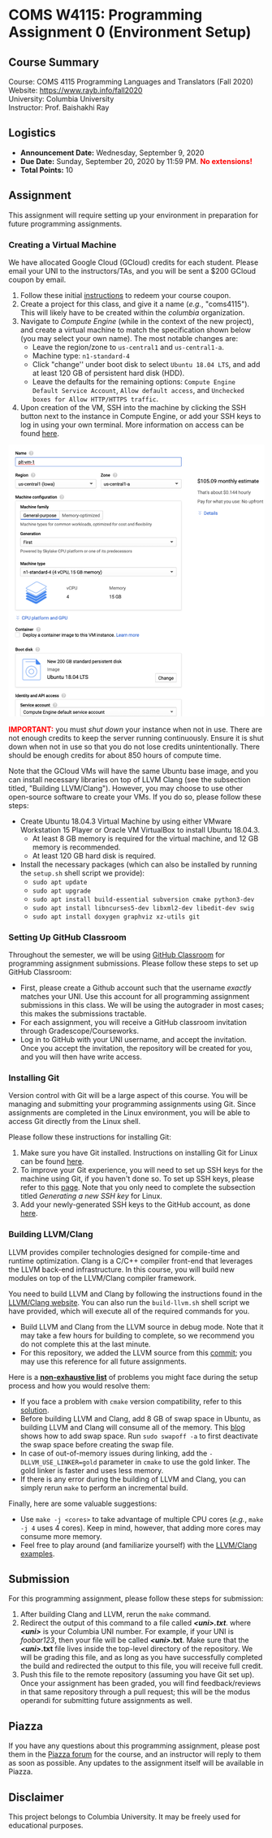 
# COMS W4115: Programming Assignment 0 (Environment Setup)

## Course Summary

Course: COMS 4115 Programming Languages and Translators (Fall 2020)  
Website: https://www.rayb.info/fall2020  
University: Columbia University  
Instructor: Prof. Baishakhi Ray


## Logistics
- **Announcement Date:** Wednesday, September 9, 2020
- **Due Date:** Sunday, September 20, 2020 by 11:59 PM. <font color="red">**No extensions!**</font>
- **Total Points:** 10


## Assignment

This assignment will require setting up your environment in preparation for future programming assignments.

### Creating a Virtual Machine

We have allocated Google Cloud (GCloud) credits for each student. Please email your UNI to the instructors/TAs, and you will be sent a $200 GCloud coupon by email.

1. Follow these initial [instructions](http://www.cs.columbia.edu/crf/cloud-cs/) to redeem your course coupon.
2. Create a project for this class, and give it a name (_e.g._, "coms4115"). This will likely have to be created within the _columbia_ organization. 
3. Navigate to *Compute Engine* (while in the context of the new project), and create a virtual machine to match the specification shown below (you may select your own name). The most notable changes are:
	* Leave the region/zone to `us-central1` and `us-central1-a`.
	* Machine type: `n1-standard-4`
	* Click "change'' under boot disk to select `Ubuntu 18.04 LTS`, and add at least 120 GB of persistent hard disk (HDD).
	* Leave the defaults for the remaining options: `Compute Engine Default Service Account`, `Allow default access`, and `Unchecked boxes for Allow HTTP/HTTPS traffic`.
4. Upon creation of the VM, SSH into the machine by clicking the SSH button next to the instance in Compute Engine, or add your SSH keys to log in using your own terminal. More information on access can be found [here](https://cloud.google.com/compute/docs/instances/connecting-to-instance).

<p align="center">
     <img src="vm-setup.png"
          alt="Virtual Machine Settings" />
</p>

<font color="red">**IMPORTANT:**</font> you must _shut down_ your instance when not in use. There are not enough credits to keep the server running continuously. Ensure it is shut down when not in use so that you do not lose credits unintentionally. There should be enough credits for about 850 hours of compute time.

Note that the GCloud VMs will have the same Ubuntu base image, and you can install necessary libraries on top of LLVM Clang (see the subsection titled, "Building LLVM/Clang"). However, you may choose to use other open-source software to create your VMs. If you do so, please follow these steps:

* Create Ubuntu 18.04.3 Virtual Machine by using either VMware Workstation 15 Player or Oracle VM VirtualBox to install Ubuntu 18.04.3.
    - At least 8 GB memory is required for the virtual machine, and 12 GB memory is recommended.
    - At least 120 GB hard disk is required.
* Install the necessary packages (which can also be installed by running the `setup.sh` shell script we provide):
    - `sudo apt update`
    - `sudo apt upgrade`
    - `sudo apt install build-essential subversion cmake python3-dev`
    - `sudo apt install libncurses5-dev libxml2-dev libedit-dev swig`
    - `sudo apt install doxygen graphviz xz-utils git`


### Setting Up GitHub Classroom

Throughout the semester, we will be using [GitHub Classroom](https://classroom.github.com/) for programming assignment submissions. Please follow these steps to set up GitHub Classroom:
* First, please create a Github account such that the username _exactly_ matches your UNI. Use this account for all programming assignment submissions in this class. We will be using the autograder in most cases; this makes the submissions tractable.
* For each assignment, you will receive a GitHub classroom invitation through Gradescope/Courseworks.
* Log in to GitHub with your UNI username, and accept the invitation. Once you accept the invitation, the repository will be created for you, and you will then have write access.

### Installing Git

Version control with Git will be a large aspect of this course. You will be managing and submitting your programming assignments using Git. Since assignments are completed in the Linux environment, you will be able to access Git directly from the Linux shell.

Please follow these instructions for installing Git:

1.  Make sure you have Git installed. Instructions on installing Git for Linux can be found [here](https://git-scm.com/book/en/v2/Getting-Started-Installing-Git).
2.  To improve your Git experience, you will need to set up SSH keys for the machine using Git, if you haven't done so. To set up SSH keys, please refer to this [page](https://docs.github.com/en/enterprise/2.20/user/github/authenticating-to-github/generating-a-new-ssh-key-and-adding-it-to-the-ssh-agent). Note that you only need to complete the subsection titled _Generating a new SSH key_ for Linux.
3.  Add your newly-generated SSH keys to the GitHub account, as done [here](https://docs.github.com/en/enterprise/2.20/user/github/authenticating-to-github/adding-a-new-ssh-key-to-your-github-account).

### Building LLVM/Clang

LLVM provides compiler technologies designed for compile-time and runtime optimization. Clang is a C/C++ compiler front-end that leverages the LLVM back-end infrastructure. In this course, you will build new modules on top of the LLVM/Clang compiler framework.

You need to build LLVM and Clang by following the instructions found in the [LLVM/Clang website](http://clang.llvm.org/get_started.html). You can also run the `build-llvm.sh` shell script we have provided, which will execute all of the required commands for you.
* Build LLVM and Clang from the LLVM source in debug mode. Note that it may take a few hours for building to complete, so we recommend you do not complete this at the last minute.
* For this repository, we added the LLVM source from this [commit](https://github.com/llvm/llvm-project/tree/d1be928d23fe6b6770be007c7fd0753ca4d17516); you may use this reference for all future assignments.

Here is a <ins>**non-exhaustive list**</ins> of problems you might face during the setup process and how you would resolve them:

* If you face a problem with `cmake` version compatibility, refer to this [solution](https://askubuntu.com/a/829311/).
* Before building LLVM and Clang, add 8 GB of swap space in Ubuntu, as building LLVM and Clang will consume all of the memory. This [blog](https://linuxize.com/post/how-to-add-swap-space-on-ubuntu-18-04/) shows how to add swap space. Run `sudo swapoff -a` to first deactivate the swap space before creating the swap file.
* In case of out-of-memory issues during linking, add the `-DLLVM_USE_LINKER=gold` parameter in `cmake` to use the gold linker. The gold linker is faster and uses less memory.
* If there is any error during the building of LLVM and Clang, you can simply rerun `make` to perform an incremental build.

Finally, here are some valuable suggestions:
* Use `make -j <cores>` to take advantage of multiple CPU cores (_e.g._, `make -j 4` uses 4 cores). Keep in mind, however, that adding more cores may consume more memory.
* Feel free to play around (and familiarize yourself) with the [LLVM/Clang examples](http://clang.llvm.org/get_started.html#driver).


## Submission

For this programming assignment, please follow these steps for submission:

1. After building Clang and LLVM, rerun the `make` command.
2. Redirect the output of this command to a file called **_\<uni\>.txt_**. where **_\<uni\>_** is your Columbia UNI number. For example, if your UNI is *foobar123*, then your file will be called **_\<uni\>_.txt**. Make sure that the **_\<uni\>_.txt** file lives inside the top-level directory of the repository. We will be grading this file, and as long as you have successfully completed the build and redirected the output to this file, you will receive full credit.
3. Push this file to the remote repository (assuming you have Git set up). Once your assignment has been graded, you will find feedback/reviews in that same repository through a pull request; this will be the modus operandi for submitting future assignments as well.


## Piazza

If you have any questions about this programming assignment, please post them in the [Piazza forum](https://piazza.com/class/kekhb0ii3uh23z?cid=7) for the course, and an instructor will reply to them as soon as possible. Any updates to the assignment itself will be available in Piazza.


## Disclaimer

This project belongs to Columbia University. It may be freely used for educational purposes.

